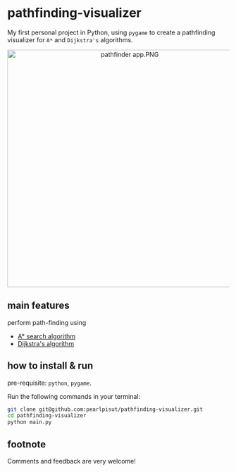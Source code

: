 # pathfinding-visualizer

My first personal project in Python, using `pygame` to create a pathfinding visualizer for `A*` and `Dijkstra's` algorithms.

<p align="center">
<a target="_blank" href="https://imageupload.io/PTVKVM57325NZFU"><img  src="https://imageupload.io/ib/fwRatgKEueNco1F_1695052130.png" width="540" alt="pathfinder app.PNG"/></a>
</p>

## main features
perform path-finding using
- [A* search algorithm](https://en.wikipedia.org/wiki/A*_search_algorithm)
- [Dijkstra's algorithm](https://en.wikipedia.org/wiki/Dijkstra%27s_algorithm#:~:text=Dijkstra's%20algorithm%20to%20find%20the,the%20neighbor's%20distance%20if%20smaller.)

## how to install & run
pre-requisite: `python`, `pygame`.

Run the following commands in your terminal:
```bash
git clone git@github.com:pearlpisut/pathfinding-visualizer.git
cd pathfinding-visualizer
python main.py
```

## footnote
Comments and feedback are very welcome!
